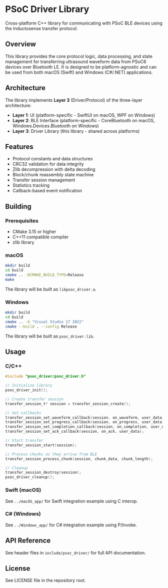 # PSoC Driver Library

Cross-platform C++ library for communicating with PSoC BLE devices using the Inductosense transfer protocol.

## Overview

This library provides the core protocol logic, data processing, and state management for transferring ultrasound waveform data from PSoC6 devices over Bluetooth LE. It is designed to be platform-agnostic and can be used from both macOS (Swift) and Windows (C#/.NET) applications.

## Architecture

The library implements **Layer 3** (Driver/Protocol) of the three-layer architecture:

- **Layer 1**: UI (platform-specific - SwiftUI on macOS, WPF on Windows)
- **Layer 2**: BLE Interface (platform-specific - CoreBluetooth on macOS, Windows.Devices.Bluetooth on Windows)
- **Layer 3**: Driver Library (this library - shared across platforms)

## Features

- Protocol constants and data structures
- CRC32 validation for data integrity
- Zlib decompression with delta decoding
- Block/chunk reassembly state machine
- Transfer session management
- Statistics tracking
- Callback-based event notification

## Building

### Prerequisites

- CMake 3.15 or higher
- C++11 compatible compiler
- zlib library

### macOS

```bash
mkdir build
cd build
cmake .. -DCMAKE_BUILD_TYPE=Release
make
```

The library will be built as `libpsoc_driver.a`.

### Windows

```bash
mkdir build
cd build
cmake .. -G "Visual Studio 17 2022"
cmake --build . --config Release
```

The library will be built as `psoc_driver.lib`.

## Usage

### C/C++

```c
#include "psoc_driver/psoc_driver.h"

// Initialize library
psoc_driver_init();

// Create transfer session
transfer_session_t* session = transfer_session_create();

// Set callbacks
transfer_session_set_waveform_callback(session, on_waveform, user_data);
transfer_session_set_progress_callback(session, on_progress, user_data);
transfer_session_set_completion_callback(session, on_completion, user_data);
transfer_session_set_ack_callback(session, on_ack, user_data);

// Start transfer
transfer_session_start(session);

// Process chunks as they arrive from BLE
transfer_session_process_chunk(session, chunk_data, chunk_length);

// Cleanup
transfer_session_destroy(session);
psoc_driver_cleanup();
```

### Swift (macOS)

See `../macOS_app/` for Swift integration example using C interop.

### C# (Windows)

See `../Windows_app/` for C# integration example using P/Invoke.

## API Reference

See header files in `include/psoc_driver/` for full API documentation.

## License

See LICENSE file in the repository root.
